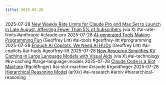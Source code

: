 ```yaml
---
title: 2025-07-28
---
```


2025-07-28 [New Weekly Rate Limits for Claude Pro and Max Set to Launch in Late August, Affecting Fewer Than 5% of Subscribers](https://x.com/AnthropicAI/status/1949898502688903593) (via X) #ai-rate-limits #anthropic #claude-pro
2025-07-28 [AI-generated Tools Making Programming Fun](https://www.geoffreylitt.com/2024/12/22/making-programming-more-fun-with-an-ai-generated-debugger) (Geoffrey Litt) #ai-tools #geoffrey-litt #programming
2025-07-28 [Enough AI Copilots, We Need AI HUDs](https://www.geoffreylitt.com/2025/07/27/enough-ai-copilots-we-need-ai-huds) (Geoffrey Litt) #ai-copilots #ai-huds #geoffrey-litt
2025-07-28 [New Resource Simplifies KV Caching in Large Language Models with Visual Aids](https://x.com/_avichawla/status/1949356585677210078) (via X) #ai-technology #kv-caching #large-language-models
2025-07-28 [Claude Code is a Slot Machine](https://rgoldfinger.com/blog/2025-07-26-claude-code-is-a-slot-machine/) (Rgoldfinger) #ai-slot-machine #claude #rgoldfinger
2025-07-28 [Hierarchical Reasoning Model](https://arxiv.org/html/2506.21734v2) (arXiv) #ai-research #arxiv #hierarchical-reasoning
